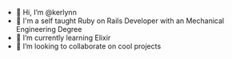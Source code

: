 - 👋 Hi, I’m @kerlynn
- 🏫 I'm a self taught Ruby on Rails Developer with an Mechanical Engineering Degree
- 🌱 I’m currently learning Elixir
- 💞️ I’m looking to collaborate on cool projects

<!---
kerlynn/kerlynn is a ✨ special ✨ repository because its `README.md` (this file) appears on your GitHub profile.
You can click the Preview link to take a look at your changes.
--->
